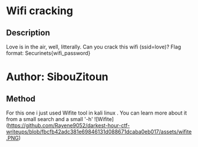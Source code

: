 # Wifi cracking
## Description

Love is in the air, well, litterally. Can you crack this wifi (ssid=love)? Flag format: Securinets{wifi_password} 
# Author: SibouZitoun

## Method 
For this one i  just used Wifite tool in kali linux . You can learn more about it from a small search and a small '-h' 
![Wifite] (https://github.com/Rayene9052/darkest-hour-ctf-writeups/blob/fbcfb42adc381e69846131d088671dcaba0eb017/assets/wifite.PNG)